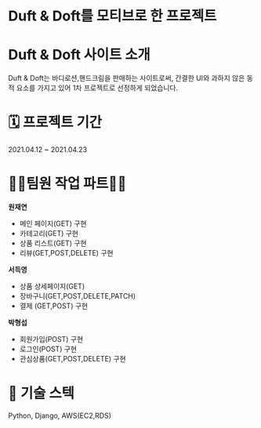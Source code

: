 # Duft & Doft를 모티브로 한 프로젝트

# Duft & Doft 사이트 소개
Duft & Doft는 바디로션,핸드크림을 판매하는 사이트로써, 간결한 UI와 과하지 않은 동적 요소를 가지고 있어 1차 프로젝트로 선정하게 되었습니다.

# 🗓 프로젝트 기간
2021.04.12 ~ 2021.04.23

# 👩‍💻팀원 작업 파트👨‍💻 
**원재연**
- 메인 페이지(GET) 구현
- 카테고리(GET) 구현
- 상품 리스트(GET) 구현
- 리뷰(GET,POST,DELETE) 구현

**서득영** 
- 상품 상세페이지(GET)
- 장바구니(GET,POST,DELETE,PATCH) 
- 결제 (GET,POST) 구현

**박형섭** 
- 회원가입(POST) 구현
- 로그인(POST) 구현
-  관심상품(GET,POST,DELETE) 구현

# 🥇 기술 스텍
Python, Django, AWS(EC2,RDS)
